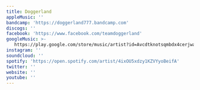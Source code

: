 ```yaml
---
title: Doggerland
appleMusic: ''
bandcamp: 'https://doggerland777.bandcamp.com'
discogs: ''
facebook: 'https://www.facebook.com/teamdoggerland'
googleMusic: >-
   https://play.google.com/store/music/artist?id=Avcdtknotsqmbdx4cerjwayi67u
instagram: ''
soundcloud: ''
spotify: 'https://open.spotify.com/artist/4ixOU5xdzy1KZVYyoBeifA'
twitter: ''
website: ''
youtube: ''
---
```

